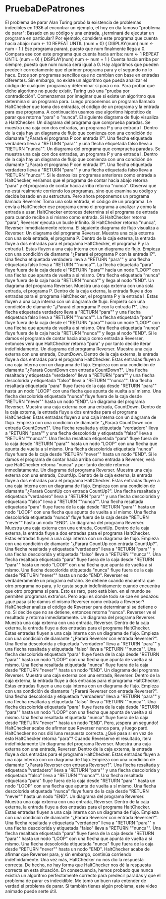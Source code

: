 # PruebaDePatrones

El problema de parar
Alan Turing probó la existencia de problemas indecibles en 1936 al encontrar un ejemplo, el hoy en día famoso "problema de parar":
Basado en su código y una entrada, ¿terminará de ejecutar un programa en particular?
Por ejemplo, considera este programa que cuenta hacia abajo:
num ← 10
REPEAT UNTIL (num = 0) {
  DISPLAY(num)
  num ← num - 1
}
Ese programa parará, puesto que num finalmente llega a 0.
Compara ese con este programa que cuenta hacia arriba:
num ← 1
REPEAT UNTIL (num = 0) {
  DISPLAY(num)
  num ← num + 1
}
Cuenta hacia arriba por siempre, puesto que num nunca será igual a 0.
Hay algoritmos que pueden predecir correctamente que el primer programa para y el segundo no lo hace. Estos son programas sencillos que no cambian con base en entradas diferentes.
Sin embargo, no existe un algoritmo que pueda analizar el código de cualquier programa y determinar si para o no.
Para probar que dicho algoritmo no puede existir, Turing usó una "prueba por contradicción".
Comenzamos por imaginar que si existe un algoritmo que determina si un programa para.
Luego proponemos un programa llamado HaltChecker que toma dos entradas, el código de un programa y la entrada para ese programa. A continuación usamos ese algoritmo hipotético de parar que retorna "para" o "nunca".
El siguiente diagrama de flujo visualiza a HaltChecker:
Un diagrama del programa que comprueba paradas. Se muestra una caja con dos entradas, un programa P y una entrada I. Dentro de la caja hay un diagrama de flujo que comienza con una condición de diamante "¿Parará el programa P con entrada I?". Una flecha etiquetada verdadero lleva  a "RETURN "para"" y una flecha etiquetada falso lleva a "RETURN "nunca"".
Un diagrama del programa que comprueba paradas. Se muestra una caja con dos entradas, un programa P y una entrada I. Dentro de la caja hay un diagrama de flujo que comienza con una condición de diamante "¿Parará el programa P con entrada I?". Una flecha etiquetada verdadero lleva a "RETURN "para"" y una flecha etiquetada falso lleva a "RETURN "nunca"".
Si le damos los programas anteriores como entrada a HaltChecker, veríamos que el programa de contar hacia abajo retorna "para" y el programa de contar hacia arriba retorna "nunca". Observa que no está realmente corriendo los programas, sino que examina su código y decide basado en su estructura.
Pero ahora proponemos un programa llamado Reverser. Toma una sola entrada, el código de un programa. Le envía a HaltChecker ese programa como el programa a analizar y como la entrada a usar. HaltChecker entonces determina si el programa de entrada para cuando recibe a sí mismo como entrada. Si HaltChecker retorna "para", Reverser ejecuta un bucle infinito. Si HaltChecker retorna "nunca", Reverser inmediatamente retorna.
El siguiente diagrama de flujo visualiza a Reverser:
Un diagrama del programa Reverser. Muestra una caja externa con una sola entrada, el programa P. Dentro de la caja externa, la entrada fluye a dos entradas para el programa HaltChecker, el programa P y la entrada I. Estas fluyen a una caja interna con un diagrama de flujo. Empieza con una condición de diamante "¿Parará el programa P con la entrada I?". Una flecha etiquetada verdadero lleva a "RETURN "para"" y una flecha etiquetada falso lleva a "RETURN ""nunca"". La flecha etiquetada "para" fluye fuera de la caja desde el "RETURN "para"" hacia un node "LOOP" con una flecha que apunta de vuelta a si mismo. Otra flecha etiquetada "nunca" fluye fuera de la caja hacia "RETURN "nunca"" y llega al nodo "END".
Un diagrama del programa Reverser. Muestra una caja externa con una sola entrada, el programa P. Dentro de la caja externa, la entrada fluye a dos entradas para el programa HaltChecker, el programa P y la entrada I. Estas fluyen a una caja interna con un diagrama de flujo. Empieza con una condición de diamante "¿Parará el programa P con la entrada I?". Una flecha etiquetada verdadero lleva a "RETURN "para"" y una flecha etiquetada falso lleva a "RETURN ""nunca"". La flecha etiquetada "para" fluye fuera de la caja desde el "RETURN "para"" hacia un node "LOOP" con una flecha que apunta de vuelta a si mismo. Otra flecha etiquetada "nunca" fluye fuera de la caja hacia "RETURN "nunca"" y llega al nodo "END".
Si le damos el programa de contar hacia abajo como entrada a Reverser, entonces verá que HaltChecker retorna "para" y por tanto decide iterar indefinidamente.
Un diagrama del programa Reverser. Muestra una caja externa con una entrada, CountDown. Dentro de la caja externa, la entrada fluye a dos entradas para el programa HaltChecker.  Estas entradas fluyen a una caja interna con un diagrama de flujo. Empieza con una condición de diamante "¿Parará CountDown con entrada CountDown?". Una flecha resaltada y etiquetada "verdadero" lleva a "RETURN "para"" y una flecha descolorida y etiquetada "falso" lleva a "RETURN ""nunca"". Una flecha resaltada etiquetada "para" fluye fuera de la caja desde "RETURN "para"" hasta un nodo "LOOP" con una flecha que apunta de vuelta a sí mismo. Una flecha descolorida etiquetada "nunca" fluye fuera de la caja desde "RETURN "never"" hasta un nodo "END".
Un diagrama del programa Reverser. Muestra una caja externa con una entrada, CountDown. Dentro de la caja externa, la entrada fluye a dos entradas para el programa HaltChecker. Estas entradas fluyen a una caja interna con un diagrama de flujo. Empieza con una condición de diamante "¿Parará CountDown con entrada CountDown?". Una flecha resaltada y etiquetada "verdadero" lleva a "RETURN "para"" y una flecha descolorida y etiquetada "falso" lleva a "RETURN ""nunca"". Una flecha resaltada etiquetada "para" fluye fuera de la caja desde "RETURN "para"" hasta un nodo "LOOP" con una flecha que apunta de vuelta a sí mismo. Una flecha descolorida etiquetada "nunca" fluye fuera de la caja desde "RETURN "never"" hasta un nodo "END".
Si le damos el programa de contar hacia arriba como entrada a Reverser, verá que HaltChecker retorna "nunca" y por tanto decide retornar inmediatamente.
Un diagrama del programa Reverser. Muestra una caja externa con una entrada, CountUp. Dentro de la caja externa, la entrada fluye a dos entradas para el programa HaltChecker.  Estas entradas fluyen a una caja interna con un diagrama de flujo. Empieza con una condición de diamante "¿Parará CountUp con entrada CountUp?". Una flecha resaltada y etiquetada "verdadero" lleva a "RETURN "para"" y una flecha descolorida y etiquetada "falso" lleva a "RETURN ""nunca"". Una flecha resaltada etiquetada "para" fluye fuera de la caja desde "RETURN "para"" hasta un nodo "LOOP" con una flecha que apunta de vuelta a sí mismo. Una flecha descolorida etiquetada "nunca" fluye fuera de la caja desde "RETURN "never"" hasta un nodo "END".
Un diagrama del programa Reverser. Muestra una caja externa con una entrada, CountUp. Dentro de la caja externa, la entrada fluye a dos entradas para el programa HaltChecker. Estas entradas fluyen a una caja interna con un diagrama de flujo. Empieza con una condición de diamante "¿Parará CountUp con entrada CountUp?". Una flecha resaltada y etiquetada "verdadero" lleva a "RETURN "para"" y una flecha descolorida y etiquetada "falso" lleva a "RETURN ""nunca"". Una flecha resaltada etiquetada "para" fluye fuera de la caja desde "RETURN "para"" hasta un nodo "LOOP" con una flecha que apunta de vuelta a sí mismo. Una flecha descolorida etiquetada "nunca" fluye fuera de la caja desde "RETURN "never"" hasta un nodo "END".
Reverser es verdaderamente un programa extraño. Se detiene cuando encuentra que otro programa no para, y le gusta seguir indefinidamente cuando encuentra que otro programa sí para. Esto es raro, pero está bien. en el mundo se permiten programas extraños.
Pero aqui es donde todo se cae en pedazos: ¿qué pasa si le damos el mismo Reverser como entrada a Reverser?
HaltChecker analiza el código de Reverser para determinar si se detiene o no. Si decide que no se detiene, entonces retorna "nunca". Reverser ve el resultado y retorna inmediatamente.
Un diagrama del programa Reverser. Muestra una caja externa con una entrada, Reverser. Dentro de la caja externa, la entrada fluye a dos entradas para el programa HaltChecker.  Estas entradas fluyen a una caja interna con un diagrama de flujo. Empieza con una condición de diamante "¿Parará Reverser con entrada Reverser?". Una flecha descolorida y etiquetada "verdadero" lleva a "RETURN "para"" y una flecha resaltada y etiquetada "falso" lleva a "RETURN ""nunca"". Una flecha descolorida etiquetada "para" fluye fuera de la caja desde "RETURN "para"" hasta un nodo "LOOP" con una flecha que apunta de vuelta a sí mismo. Una flecha resaltada etiquetada "nunca" fluye fuera de la caja desde "RETURN "never"" hasta un nodo "END".
Un diagrama del programa Reverser. Muestra una caja externa con una entrada, Reverser. Dentro de la caja externa, la entrada fluye a dos entradas para el programa HaltChecker. Estas entradas fluyen a una caja interna con un diagrama de flujo. Empieza con una condición de diamante "¿Parará Reverser con entrada Reverser?". Una flecha descolorida y etiquetada "verdadero" lleva a "RETURN "para"" y una flecha resaltada y etiquetada "falso" lleva a "RETURN ""nunca"". Una flecha descolorida etiquetada "para" fluye fuera de la caja desde "RETURN "para"" hasta un nodo "LOOP" con una flecha que apunta de vuelta a sí mismo. Una flecha resaltada etiquetada "nunca" fluye fuera de la caja desde "RETURN "never"" hasta un nodo "END".
Pero, ¡espera un segundo! HaltChecker acaba de afirmar que Reverser nunca para, y luego paró. HaltChecker no nos dió luna respuesta correcta.
¿Qué pasa si en vez de esto HaltChecker retorna "para"? Cuando Reverserve el resultado, itera indefinidamente
Un diagrama del programa Reverser. Muestra una caja externa con una entrada, Reverser. Dentro de la caja externa, la entrada fluye a dos entradas para el programa HaltChecker.  Estas entradas fluyen a una caja interna con un diagrama de flujo. Empieza con una condición de diamante "¿Parará Reverser con entrada Reverser?". Una flecha resaltada y etiquetada "verdadero" lleva a "RETURN "para"" y una flecha descolorida y etiquetada "falso" lleva a "RETURN ""nunca"". Una flecha resaltada etiquetada "para" fluye fuera de la caja desde "RETURN "para"" hasta un nodo "LOOP" con una flecha que apunta de vuelta a sí mismo. Una flecha descolorida etiquetada "nunca" fluye fuera de la caja desde "RETURN "never"" hasta un nodo "END".
Un diagrama del programa Reverser. Muestra una caja externa con una entrada, Reverser. Dentro de la caja externa, la entrada fluye a dos entradas para el programa HaltChecker. Estas entradas fluyen a una caja interna con un diagrama de flujo. Empieza con una condición de diamante "¿Parará Reverser con entrada Reverser?". Una flecha resaltada y etiquetada "verdadero" lleva a "RETURN "para"" y una flecha descolorida y etiquetada "falso" lleva a "RETURN ""nunca"". Una flecha resaltada etiquetada "para" fluye fuera de la caja desde "RETURN "para"" hasta un nodo "LOOP" con una flecha que apunta de vuelta a sí mismo. Una flecha descolorida etiquetada "nunca" fluye fuera de la caja desde "RETURN "never"" hasta un nodo "END".
HaltChecker acaba de afirmar que Reverser para, y sin embargo, continúa corriendo indefinidamente. Una vez más, HaltChecker no nos dio la respuesta correcta. De hecho, no hay forma que HaltChecker nos dé la respuesta correcta en esta situación.
En consecuencia, hemos probado que nunca existirá un algoritmo perfectamente correcto para predecir paradas y que el problema de parar es indecidible.
Me tomó un buen rato entender de verdad el problema de parar. Si también tienes algún problema, este video animado puede serte útil.

